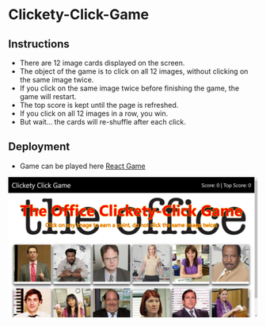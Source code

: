 # Clickety-Click-Game

## Instructions 
* There are 12 image cards displayed on the screen.
* The object of the game is to click on all 12 images, without clicking on the same image twice.
* If you click on the same image twice before finishing the game, the game will restart.
* The top score is kept until the page is refreshed.
* If you click on all 12 images in a row, you win.
* But wait... the cards will re-shuffle after each click.

## Deployment
* Game can be played here [React Game](https://kingjeremy2211.github.io/Clickety-Click-Game/)

![screen shot](/clickety-click/public/assets/screenshot.png)